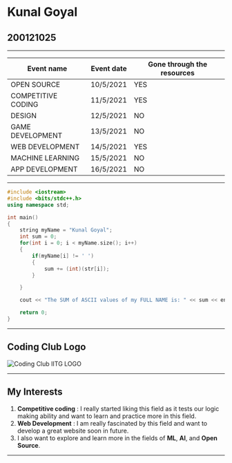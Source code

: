 # Kunal Goyal
## 200121025

---

|Event name |Event date | Gone through the resources|
|--- |--- |--- |
|OPEN SOURCE |10/5/2021 |YES |
|COMPETITIVE CODING |11/5/2021 |YES |
|DESIGN |12/5/2021 |NO |
|GAME DEVELOPMENT| 13/5/2021 |NO |
|WEB DEVELOPMENT |14/5/2021 |YES |
|MACHINE LEARNING |15/5/2021 |NO |
|APP DEVELOPMENT |16/5/2021 |NO |

---

```C++
#include <iostream>
#include <bits/stdc++.h>
using namespace std;

int main()
{
	string myName = "Kunal Goyal";
	int sum = 0;
	for(int i = 0; i < myName.size(); i++)
	{
		if(myName[i] != ' ')
		{
			sum += (int)(str[i]);
		}

	}

	cout << "The SUM of ASCII values of my FULL NAME is: " << sum << endl;

	return 0;
}

```

---

## Coding Club Logo

![Coding Club IITG LOGO ](https://raw.githubusercontent.com/codingiitg/open_source_submission/main/coding-club%20logo.png)

---

## My Interests

1. **Competitive coding** : I really started liking this field as it tests our logic making ability and want to learn  and practice more in this field.
2. **Web Development** : I am really fascinated by this field and want to develop a great website soon in future.
3.   I also want to explore  and learn more in the fields of **ML**, **AI**, and **Open Source**.

--- 
